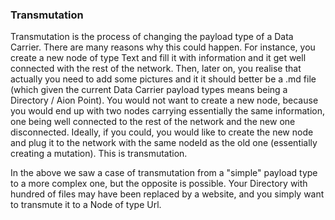 ### Transmutation

Transmutation is the process of changing the payload type of a Data Carrier. There are many reasons why this could happen. 
For instance, you create a new node of type Text and fill it with information and it get well connected with the rest of the network. 
Then, later on, you realise that actually you need to 
add some pictures and it it should better be a .md file (which given the current Data Carrier payload types means being a Directory / Aion Point). 
You would not want to create a new node, because you would end up with two nodes 
carrying essentially the same information, one being well connected to the rest of the network and the new one disconnected. 
Ideally, if you could, you would like to create the new node and plug it to the network with the same nodeId as the old one (essentially 
creating a mutation). This is transmutation. 

In the above we saw a case of transmutation from a "simple" payload type to a more complex one, but the opposite is possible. 
Your Directory with hundred of files may have been replaced by a website, and you simply want to transmute it to a Node of type Url.
